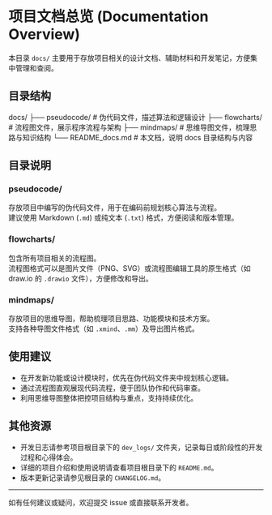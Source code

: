 # 项目文档总览 (Documentation Overview)

本目录 `docs/` 主要用于存放项目相关的设计文档、辅助材料和开发笔记，方便集中管理和查阅。

## 目录结构

docs/
├── pseudocode/ # 伪代码文件，描述算法和逻辑设计
├── flowcharts/ # 流程图文件，展示程序流程与架构
├── mindmaps/ # 思维导图文件，梳理思路与知识结构
└── README_docs.md # 本文档，说明 docs 目录结构与内容

## 目录说明

### pseudocode/

存放项目中编写的伪代码文件，用于在编码前规划核心算法与流程。  
建议使用 Markdown (`.md`) 或纯文本 (`.txt`) 格式，方便阅读和版本管理。

### flowcharts/

包含所有项目相关的流程图。  
流程图格式可以是图片文件（PNG、SVG）或流程图编辑工具的原生格式（如 draw.io 的 `.drawio` 文件），方便修改和导出。

### mindmaps/

存放项目的思维导图，帮助梳理项目思路、功能模块和技术方案。  
支持各种导图文件格式（如 `.xmind`、`.mm`）及导出图片格式。

## 使用建议

- 在开发新功能或设计模块时，优先在伪代码文件夹中规划核心逻辑。
- 通过流程图直观展现代码流程，便于团队协作和代码审查。
- 利用思维导图整体把控项目结构与重点，支持持续优化。

## 其他资源

- 开发日志请参考项目根目录下的 `dev_logs/` 文件夹，记录每日或阶段性的开发过程和心得体会。
- 详细的项目介绍和使用说明请查看项目根目录下的 `README.md`。
- 版本更新记录请参见根目录的 `CHANGELOG.md`。

---

如有任何建议或疑问，欢迎提交 issue 或直接联系开发者。
